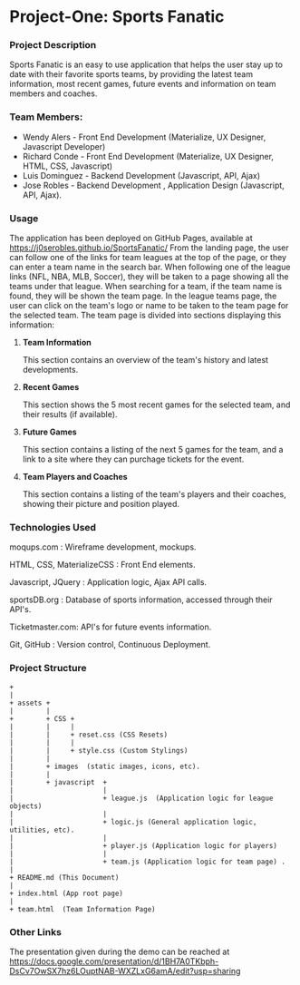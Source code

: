# Project-One: Sports Fanatic

### Project Description
Sports Fanatic is an easy to use application that helps the user stay up to date with their favorite sports teams, by providing the latest team information, most recent games, future events and information on team members and coaches.

### Team Members: 
 * Wendy Alers - Front End Development (Materialize, UX Designer, Javascript Developer)
 * Richard Conde - Front End Development (Materialize, UX Designer, HTML, CSS, Javascript)
 * Luis Dominguez - Backend Development (Javascript, API, Ajax)
 * Jose Robles - Backend Development , Application Design (Javascript, API, Ajax).
 
 ### Usage
 The application has been deployed on GitHub Pages, available at https://j0serobles.github.io/SportsFanatic/
 From the landing page, the user can follow one of the links for team leagues at the top of the page, or they can enter a team name in the search bar.  When following one of the league links (NFL, NBA, MLB, Soccer), they will be taken to a page showing all the teams under that league.  When searching for a team, if the team name is found, they will be shown the team page. 
 In the league teams page, the user can click on the team's logo or name to be taken to the team page for the selected team. 
 The team page is divided into sections displaying this information:
 
 1. **Team Information**
 
      This section contains an overview of the team's history and latest developments.
 
 2. **Recent Games**
 
      This section shows the 5 most recent games for the selected team, and their results (if available). 
 
 3. **Future Games**
 
      This section contains a listing of the next 5 games for the team, and a link to a site where they can purchage tickets for the event.
 
 4. **Team Players and Coaches**
 
      This section contains a listing of the team's players and their coaches, showing their picture and position played. 

### Technologies Used
moqups.com : Wireframe development, mockups. 

HTML, CSS, MaterializeCSS : Front End elements.

Javascript, JQuery : Application logic, Ajax API calls.

sportsDB.org : Database of sports information, accessed through their API's.

Ticketmaster.com: API's for future events information. 

Git, GitHub : Version control, Continuous Deployment.


### Project Structure
 
```
+
|
+ assets + 
|        |
+        + CSS +
|        |     |
|        |     + reset.css (CSS Resets)
|        |     |
|        |     + style.css (Custom Stylings)
|        |     
|        + images  (static images, icons, etc).
|        |
|        + javascript  +
|                      |
|                      + league.js  (Application logic for league objects)
|                      |
|                      + logic.js (General application logic, utilities, etc).
|                      |
|                      + player.js (Application logic for players)
|                      |
|                      + team.js (Application logic for team page) . 
|
+ README.md (This Document)
|
+ index.html (App root page)
|
+ team.html  (Team Information Page)
```

### Other Links
The presentation given during the demo can be reached at https://docs.google.com/presentation/d/1BH7A0TKbph-DsCv7OwSX7hz6LOuptNAB-WXZLxG6amA/edit?usp=sharing
